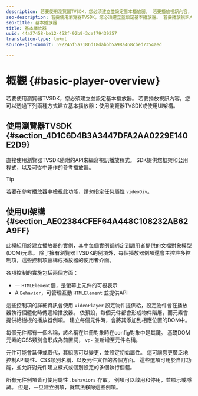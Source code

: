 ```yaml
---
description: 若要使用瀏覽器TVSDK，您必須建立並設定基本播放器。 若要播放視訊內容，您可以使用瀏覽器TVSDK或UI架構，以兩種方式建立基本播放器。
seo-description: 若要使用瀏覽器TVSDK，您必須建立並設定基本播放器。 若要播放視訊內容，您可以使用瀏覽器TVSDK或UI架構，以兩種方式建立基本播放器。
seo-title: 基本播放器
title: 基本播放器
uuid: 44a27458-be12-452f-92b9-3cef79439257
translation-type: tm+mt
source-git-commit: 592245f5a7186d18dabbb5a98a468cbed7354aed

---
```



# 概觀 {#basic-player-overview}

若要使用瀏覽器TVSDK，您必須建立並設定基本播放器。 若要播放視訊內容，您可以透過下列兩種方式建立基本播放器：使用瀏覽器TVSDK或使用UI架構。

## 使用瀏覽器TVSDK {#section_4D1C6D4B3A3447DFA2AA0229E140E2D9}

直接使用瀏覽器TVSDK隨附的API來編寫視訊播放程式。 SDK提供您框架和公用程式，以及可從中運作的參考播放器。

>[!TIP]
>
>若要在參考播放器中檢視此功能，請勿指定任何屬性 `videoDiv`。

## 使用UI架構 {#section_AE02384CFEF64A448C108232AB62A9FF}

此模組用於建立播放器的實例，其中每個實例都綁定到調用者提供的文檔對象模型(DOM)元素。 除了擁有瀏覽器TVSDK的例項外，每個播放器例項還會主控許多控制項，這些控制項會構成播放器的使用者介面。

各項控制的實施包括兩個方面：

* 一 `HTMLElement`個，是螢幕上元件的可視表示
* A `Behavior`，可管理互動 `HTMLElement` 並提供API

這些控制項的詳細資訊會使用 `VideoPlayer` 設定物件提供給，設定物件會在播放器執行個體化時傳遞給播放器。 依預設，每個元件都會形成物件階層，而元素會提供給樹根的播放器例項。 建立每個元件時，會將其添加到相應位置的DOM中。

每個元件都有一個名稱，該名稱在註冊對象時在config對象中是其鍵。 基礎DOM元素的CSS類別會形成為前置詞， `vp-` 並新增至元件名稱。

元件可能會延伸或取代，其組態可以變更，並設定初始屬性。 這可讓您更廣泛地控制API屬性、CSS類別名稱，以及元件實作的各個方面。 這些選項可用於自訂功能，並允許對元件建立樣式或個別設定的多個執行個體。

所有元件例項皆可使用屬性 `.behaviors` 存取。 例項可以啟用和停用，並顯示或隱藏。 但是，一旦建立例項，就無法移除這些例項。
